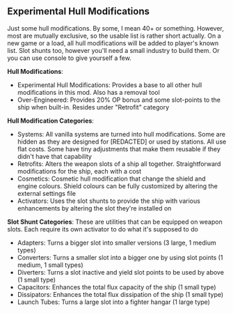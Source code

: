 ## **Experimental Hull Modifications**
Just some hull modifications. By some, I mean 40+ or something. However, most are mutually exclusive, so the usable list is rather short actually. On a new game or a load, all hull modifications will be added to player's known list. Slot shunts too, however you'll need a small industry to build them. Or you can use console to give yourself a few.

**Hull Modifications**:
- Experimental Hull Modifications: Provides a base to all other hull modifications in this mod. Also has a removal tool
- Over-Engineered: Provides 20% OP bonus and some slot-points to the ship when built-in. Resides under "Retrofit" category

**Hull Modification Categories**:
- Systems: All vanilla systems are turned into hull modifications. Some are hidden as they are designed for [REDACTED] or used by stations. All use flat costs. Some have tiny adjustments that make them reusable if they didn't have that capability
- Retrofits: Alters the weapon slots of a ship all together. Straightforward modifications for the ship, each with a cost
- Cosmetics: Cosmetic hull modification that change the shield and engine colours. Shield colours can be fully customized by altering the external settings file
- Activators: Uses the slot shunts to provide the ship with various enhancements by altering the slot they're installed on

**Slot Shunt Categories**: These are utilities that can be equipped on weapon slots. Each require its own activator to do what it's supposed to do
- Adapters: Turns a bigger slot into smaller versions (3 large, 1 medium types)
- Converters: Turns a smaller slot into a bigger one by using slot points (1 medium, 1 small types)
- Diverters: Turns a slot inactive and yield slot points to be used by above (1 small type)
- Capacitors: Enhances the total flux capacity of the ship (1 small type)
- Dissipators: Enhances the total flux dissipation of the ship (1 small type)
- Launch Tubes: Turns a large slot into a fighter hangar (1 large type)
